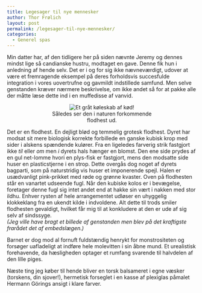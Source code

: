 ```yaml
---
title: Legesager til nye mennesker
author: Thor Frølich
layout: post
permalink: /legesager-til-nye-mennesker/
categories:
  - Generel spas
---
```

Min datter har, af den tidligere her på siden nævnte Jeremy og dennes mindst lige så candianske hustru, modtaget en gave. Denne fik hun i anledning af hende selv. Det er i og for sig ikke nævneværdigt, udover at være et fremragende eksempel på deres forholdsvis succesfulde integration i vores uovertrufne og gavmildt indstillede samfund. Men selve genstanden kræver nærmere beskrivelse, om ikke andet så for at pakke alle der måtte læse dette ind i en muffedisse af vanvid.

<center>
  <div class="bitImage bitCenter" style="width: 278px">
    <img src="http://www.abekat.net/wp-content/images/hippo_01.jpg" alt="Et gråt køleskab af kød!" /><br /> Således ser den i naturen forkommende flodhest ud.
  </div>
  
  <p>
    </center>
  </p>
  
  <p>
    Det er en flodhest. En dejligt blød og temmelig grotesk flodhest. Dyret har modsat sit mere biologisk korrekte forbillede en ganske kubisk krop med sider i alskens spændende kulører. Fra en ligeledes farverig strik fastgjort ikke <em>til</em> eller <em>om</em> men <em>i</em> dyrets hals hænger en blomst. Den ene side prydes af en gul net-lomme hvori en plys-fisk er fastgjort, mens den modsatte side huser en plasticstjerne i en strop. Dette overgås dog noget af dyrets bagparti, som på naturstridig vis huser et imponerende spejl. Halen er usædvanligt pink-prikket med røde og grønne kvaster. Oven på flodhesten står en vanartet udseende fugl. Når den kubiske kolos er i bevægelse, foretager denne fugl sig intet andet end at hakke sin vært i nakken med stor ildhu. Enhver rysten af hele arrangementet udløser en uhyggelig klokkeklang fra en ukendt kilde i indvoldene. Alt dette til trods smiler flodhesten gevaldigt, hvilket får mig til at konkludere at den er ude af sig selv af sindssyge.<br /> <em>(Jeg ville have bragt et billede af genstanden men blev på det kraftigste frarådet det af embedslægen.)</em>
  </p>
  
  <p>
    Barnet er dog mod al fornuft fuldstændig henrykt for monstrositeten og forsøger uafladeligt at indføre hele molevitten i sin åbne mund. Et urealistisk forehavende, da hæsligheden optager et rumfang svarende til halvdelen af den lille piges.
  </p>
  
  <p>
    Næste ting jeg køber til hende bliver en torsk balsameret i egne væsker (torskens, din sjover!), hermetisk forseglet i en kasse af plexiglas påmalet Hermann Görings ansigt i klare farver.
  </p>